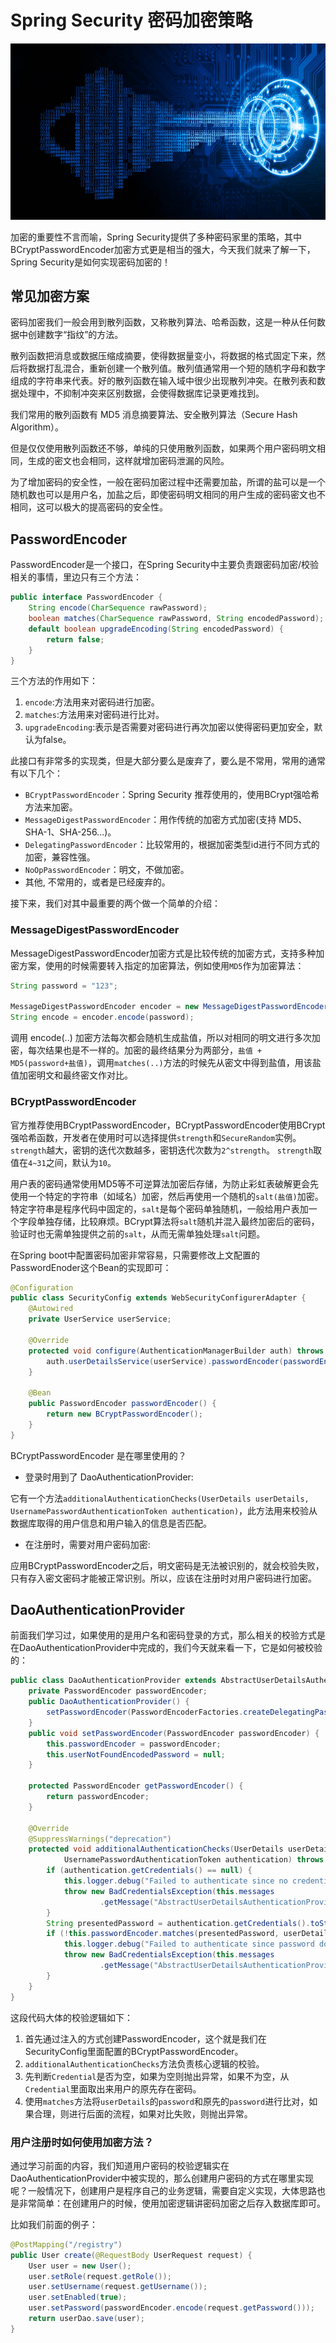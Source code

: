 # Spring Security 密码加密策略

![encryption-encoding-hashing](../../images/spring-security/encryption-encoding-hashing.jpeg)

加密的重要性不言而喻，Spring Security提供了多种密码家里的策略，其中BCryptPasswordEncoder加密方式更是相当的强大，今天我们就来了解一下，Spring Security是如何实现密码加密的！

## 常见加密方案

密码加密我们一般会用到散列函数，又称散列算法、哈希函数，这是一种从任何数据中创建数字“指纹”的方法。

散列函数把消息或数据压缩成摘要，使得数据量变小，将数据的格式固定下来，然后将数据打乱混合，重新创建一个散列值。散列值通常用一个短的随机字母和数字组成的字符串来代表。好的散列函数在输入域中很少出现散列冲突。在散列表和数据处理中，不抑制冲突来区别数据，会使得数据库记录更难找到。

我们常用的散列函数有 MD5 消息摘要算法、安全散列算法（Secure Hash Algorithm）。

但是仅仅使用散列函数还不够，单纯的只使用散列函数，如果两个用户密码明文相同，生成的密文也会相同，这样就增加密码泄漏的风险。

为了增加密码的安全性，一般在密码加密过程中还需要加盐，所谓的盐可以是一个随机数也可以是用户名，加盐之后，即使密码明文相同的用户生成的密码密文也不相同，这可以极大的提高密码的安全性。


## PasswordEncoder

PasswordEncoder是一个接口，在Spring Security中主要负责跟密码加密/校验相关的事情，里边只有三个方法：

```java
public interface PasswordEncoder {
	String encode(CharSequence rawPassword);
	boolean matches(CharSequence rawPassword, String encodedPassword);
	default boolean upgradeEncoding(String encodedPassword) {
		return false;
	}
}
```

三个方法的作用如下：
1. `encode`:方法用来对密码进行加密。
2. `matches`:方法用来对密码进行比对。
3. `upgradeEncoding`:表示是否需要对密码进行再次加密以使得密码更加安全，默认为false。

此接口有非常多的实现类，但是大部分要么是废弃了，要么是不常用，常用的通常有以下几个：

* `BCryptPasswordEncoder`：Spring Security 推荐使用的，使用BCrypt强哈希方法来加密。
* `MessageDigestPasswordEncoder`：用作传统的加密方式加密(支持 MD5、SHA-1、SHA-256...)。
* `DelegatingPasswordEncoder`：比较常用的，根据加密类型id进行不同方式的加密，兼容性强。
* `NoOpPasswordEncoder`：明文，不做加密。
* 其他, 不常用的，或者是已经废弃的。

接下来，我们对其中最重要的两个做一个简单的介绍：

### MessageDigestPasswordEncoder

MessageDigestPasswordEncoder加密方式是比较传统的加密方式，支持多种加密方案，使用的时候需要转入指定的加密算法，例如使用`MD5`作为加密算法：

```java
String password = "123";

MessageDigestPasswordEncoder encoder = new MessageDigestPasswordEncoder("MD5");
String encode = encoder.encode(password);
```

调用 encode(..) 加密方法每次都会随机生成盐值，所以对相同的明文进行多次加密，每次结果也是不一样的。加密的最终结果分为两部分，`盐值 + MD5(password+盐值)`，调用`matches(..)`方法的时候先从密文中得到盐值，用该盐值加密明文和最终密文作对比。

### BCryptPasswordEncoder

官方推荐使用BCryptPasswordEncoder，BCryptPasswordEncoder使用BCrypt强哈希函数，开发者在使用时可以选择提供`strength`和`SecureRandom`实例。`strength`越大，密钥的迭代次数越多，密钥迭代次数为`2^strength`。    `strength`取值在`4~31`之间，默认为`10`。

用户表的密码通常使用MD5等不可逆算法加密后存储，为防止彩虹表破解更会先使用一个特定的字符串（如域名）加密，然后再使用一个随机的`salt(盐值)`加密。特定字符串是程序代码中固定的，`salt`是每个密码单独随机，一般给用户表加一个字段单独存储，比较麻烦。BCrypt算法将`salt`随机并混入最终加密后的密码，验证时也无需单独提供之前的`salt`，从而无需单独处理`salt`问题。

在Spring boot中配置密码加密非常容易，只需要修改上文配置的PasswordEnoder这个Bean的实现即可：

```java
@Configuration
public class SecurityConfig extends WebSecurityConfigurerAdapter {
    @Autowired
    private UserService userService;

    @Override
    protected void configure(AuthenticationManagerBuilder auth) throws Exception {
        auth.userDetailsService(userService).passwordEncoder(passwordEncoder());
    }

    @Bean
    public PasswordEncoder passwordEncoder() {
        return new BCryptPasswordEncoder();
    }
}
```

BCryptPasswordEncoder 是在哪里使用的？
* 登录时用到了 DaoAuthenticationProvider:

它有一个方法`additionalAuthenticationChecks(UserDetails userDetails, UsernamePasswordAuthenticationToken authentication)`，此方法用来校验从数据库取得的用户信息和用户输入的信息是否匹配。

* 在注册时，需要对用户密码加密:

应用BCryptPasswordEncoder之后，明文密码是无法被识别的，就会校验失败，只有存入密文密码才能被正常识别。所以，应该在注册时对用户密码进行加密。

## DaoAuthenticationProvider

前面我们学习过，如果使用的是用户名和密码登录的方式，那么相关的校验方式是在DaoAuthenticationProvider中完成的，我们今天就来看一下，它是如何被校验的：

```java
public class DaoAuthenticationProvider extends AbstractUserDetailsAuthenticationProvider {
	private PasswordEncoder passwordEncoder;
	public DaoAuthenticationProvider() {
		setPasswordEncoder(PasswordEncoderFactories.createDelegatingPasswordEncoder());
	}
	public void setPasswordEncoder(PasswordEncoder passwordEncoder) {
		this.passwordEncoder = passwordEncoder;
		this.userNotFoundEncodedPassword = null;
	}

	protected PasswordEncoder getPasswordEncoder() {
		return passwordEncoder;
	}
    
    @Override
	@SuppressWarnings("deprecation")
	protected void additionalAuthenticationChecks(UserDetails userDetails,
			UsernamePasswordAuthenticationToken authentication) throws AuthenticationException {
		if (authentication.getCredentials() == null) {
			this.logger.debug("Failed to authenticate since no credentials provided");
			throw new BadCredentialsException(this.messages
					.getMessage("AbstractUserDetailsAuthenticationProvider.badCredentials", "Bad credentials"));
		}
		String presentedPassword = authentication.getCredentials().toString();
		if (!this.passwordEncoder.matches(presentedPassword, userDetails.getPassword())) {
			this.logger.debug("Failed to authenticate since password does not match stored value");
			throw new BadCredentialsException(this.messages
					.getMessage("AbstractUserDetailsAuthenticationProvider.badCredentials", "Bad credentials"));
		}
	}
}
```

这段代码大体的校验逻辑如下：
1. 首先通过注入的方式创建PasswordEncoder，这个就是我们在SecurityConfig里面配置的BCryptPasswordEncoder。
2. `additionalAuthenticationChecks`方法负责核心逻辑的校验。
3. 先判断`Credential`是否为空，如果为空则抛出异常，如果不为空，从`Credential`里面取出来用户的原先存在密码。
4. 使用`matches`方法将`userDetails`的`password`和原先的`password`进行比对，如果合理，则进行后面的流程，如果对比失败，则抛出异常。

### 用户注册时如何使用加密方法？

通过学习前面的内容，我们知道用户密码的校验逻辑实在DaoAuthenticationProvider中被实现的，那么创建用户密码的方式在哪里实现呢？一般情况下，创建用户是程序自己的业务逻辑，需要自定义实现，大体思路也是非常简单：在创建用户的时候，使用加密逻辑讲密码加密之后存入数据库即可。

比如我们前面的例子：
```java
@PostMapping("/registry")
public User create(@RequestBody UserRequest request) {
    User user = new User();
    user.setRole(request.getRole());
    user.setUsername(request.getUsername());
    user.setEnabled(true);
    user.setPassword(passwordEncoder.encode(request.getPassword()));
    return userDao.save(user);
}
```